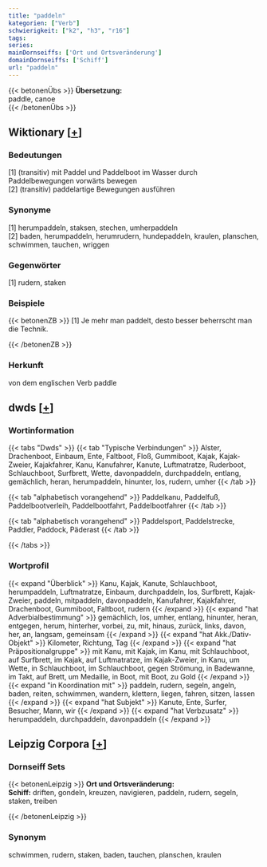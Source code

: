 ```yaml
---
title: "paddeln"
kategorien: ["Verb"]
schwierigkeit: ["k2", "h3", "r16"]
tags:
series:
mainDornseiffs: ['Ort und Ortsveränderung']
domainDornseiffs: ['Schiff']
url: "paddeln"
---
```


{{< betonenÜbs >}}
**Übersetzung:**  
paddle, canoe  
{{< /betonenÜbs >}}

## Wiktionary [[+](https://de.wiktionary.org/wiki/paddeln)]

### Bedeutungen
[1] (transitiv) mit Paddel und Paddelboot im Wasser durch Paddelbewegungen vorwärts bewegen  
[2] (transitiv) paddelartige Bewegungen ausführen  

### Synonyme
[1] herumpaddeln, staksen, stechen, umherpaddeln  
[2] baden, herumpaddeln, herumrudern, hundepaddeln, kraulen, planschen, schwimmen, tauchen,  wriggen  

### Gegenwörter
[1] rudern, staken  

### Beispiele
{{< betonenZB >}}
[1] Je mehr man paddelt, desto besser beherrscht man die Technik.  

{{< /betonenZB >}}
### Herkunft
von dem englischen Verb paddle  



## dwds [[+](https://www.dwds.de/wb/paddeln)]

### Wortinformation
{{< tabs "Dwds" >}}
{{< tab "Typische Verbindungen" >}}
Alster, Drachenboot, Einbaum, Ente, Faltboot, Floß, Gummiboot, Kajak, Kajak-Zweier, Kajakfahrer, Kanu, Kanufahrer, Kanute, Luftmatratze, Ruderboot, Schlauchboot, Surfbrett, Wette, davonpaddeln, durchpaddeln, entlang, gemächlich, heran, herumpaddeln, hinunter, los, rudern, umher
{{< /tab >}}

{{< tab "alphabetisch vorangehend" >}}
Paddelkanu, Paddelfuß, Paddelbootverleih, Paddelbootfahrt, Paddelbootfahrer
{{< /tab >}}

{{< tab "alphabetisch vorangehend" >}}
Paddelsport, Paddelstrecke, Paddler, Paddock, Päderast
{{< /tab >}}

{{< /tabs >}}

### Wortprofil
{{< expand "Überblick" >}} Kanu, Kajak, Kanute, Schlauchboot, herumpaddeln, Luftmatratze, Einbaum, durchpaddeln, los, Surfbrett, Kajak-Zweier, paddeln, mitpaddeln, davonpaddeln, Kanufahrer, Kajakfahrer, Drachenboot, Gummiboot, Faltboot, rudern {{< /expand >}}
{{< expand "hat Adverbialbestimmung" >}} gemächlich, los, umher, entlang, hinunter, heran, entgegen, herum, hinterher, vorbei, zu, mit, hinaus, zurück, links, davon, her, an, langsam, gemeinsam {{< /expand >}}
{{< expand "hat Akk./Dativ-Objekt" >}} Kilometer, Richtung, Tag {{< /expand >}}
{{< expand "hat Präpositionalgruppe" >}} mit Kanu, mit Kajak, im Kanu, mit Schlauchboot, auf Surfbrett, im Kajak, auf Luftmatratze, im Kajak-Zweier, in Kanu, um Wette, in Schlauchboot, im Schlauchboot, gegen Strömung, in Badewanne, im Takt, auf Brett, um Medaille, in Boot, mit Boot, zu Gold {{< /expand >}}
{{< expand "in Koordination mit" >}} paddeln, rudern, segeln, angeln, baden, reiten, schwimmen, wandern, klettern, liegen, fahren, sitzen, lassen {{< /expand >}}
{{< expand "hat Subjekt" >}} Kanute, Ente, Surfer, Besucher, Mann, wir {{< /expand >}}
{{< expand "hat Verbzusatz" >}} herumpaddeln, durchpaddeln, davonpaddeln {{< /expand >}}

## Leipzig Corpora [[+](https://corpora.uni-leipzig.de/en/res?word=paddeln&corpusId=deu_newscrawl-public_2018)]

### Dornseiff Sets
{{< betonenLeipzig >}}
**Ort und Ortsveränderung:**  
**Schiff:** driften, gondeln, kreuzen, navigieren, paddeln, rudern, segeln, staken, treiben  

{{< /betonenLeipzig >}}

### Synonym
schwimmen, rudern, staken, baden, tauchen, planschen, kraulen

